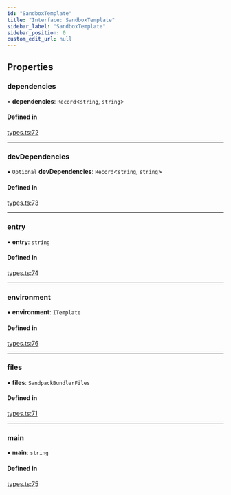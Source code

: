 ```yaml
---
id: "SandboxTemplate"
title: "Interface: SandboxTemplate"
sidebar_label: "SandboxTemplate"
sidebar_position: 0
custom_edit_url: null
---
```


## Properties

### dependencies

• **dependencies**: `Record`<`string`, `string`\>

#### Defined in

[types.ts:72](https://github.com/codesandbox/sandpack/blob/e7cb439/sandpack-react/src/types.ts#L72)

___

### devDependencies

• `Optional` **devDependencies**: `Record`<`string`, `string`\>

#### Defined in

[types.ts:73](https://github.com/codesandbox/sandpack/blob/e7cb439/sandpack-react/src/types.ts#L73)

___

### entry

• **entry**: `string`

#### Defined in

[types.ts:74](https://github.com/codesandbox/sandpack/blob/e7cb439/sandpack-react/src/types.ts#L74)

___

### environment

• **environment**: `ITemplate`

#### Defined in

[types.ts:76](https://github.com/codesandbox/sandpack/blob/e7cb439/sandpack-react/src/types.ts#L76)

___

### files

• **files**: `SandpackBundlerFiles`

#### Defined in

[types.ts:71](https://github.com/codesandbox/sandpack/blob/e7cb439/sandpack-react/src/types.ts#L71)

___

### main

• **main**: `string`

#### Defined in

[types.ts:75](https://github.com/codesandbox/sandpack/blob/e7cb439/sandpack-react/src/types.ts#L75)
